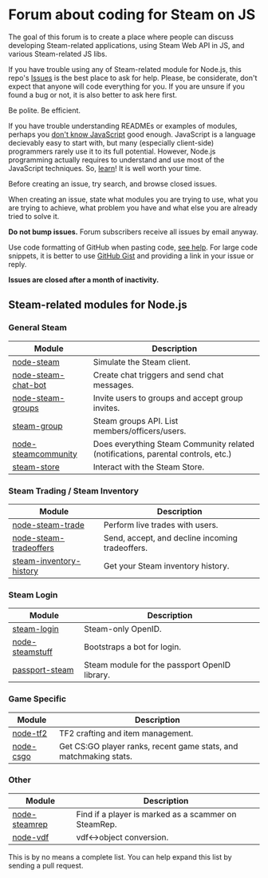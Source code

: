 # Forum about coding for Steam on JS

The goal of this forum is to create a place where people can discuss developing Steam-related applications, using Steam Web API in JS, and various Steam-related JS libs.

If you have trouble using any of Steam-related module for Node.js, this repo's [Issues](https://github.com/steam-forward/node-steam-forum/issues) is the best place to ask for help. Please, be considerate, don't expect that anyone will code everything for you. If you are unsure if you found a bug or not, it is also better to ask here first.

Be polite. Be efficient.

If you have trouble understanding READMEs or examples of modules, perhaps you [don't know JavaScript](https://github.com/getify/You-Dont-Know-JS/) good enough. JavaScript is a language decievably easy to start with, but many (especially client-side) programmers rarely use it to its full potential. However, Node.js programming actually requires to understand and use most of the JavaScript techniques. So, [learn](https://github.com/getify/You-Dont-Know-JS/)! It is well worth your time.

Before creating an issue, try search, and browse closed issues.

When creating an issue, state what modules you are trying to use, what you are trying to achieve, what problem you have and what else you are already tried to solve it.

__Do not bump issues.__ Forum subscribers receive all issues by email anyway.

Use code formatting of GitHub when pasting code, [see help](https://help.github.com/articles/github-flavored-markdown/#syntax-highlighting). For large code snippets, it is better to use [GitHub Gist](https://gist.github.com/) and providing a link in your issue or reply.

__Issues are closed after a month of inactivity.__

## Steam-related modules for Node.js

### General Steam

| Module        | Description   |
| ------------- | ------------- |
| [node-steam](https://github.com/seishun/node-steam) | Simulate the Steam client. |
| [node-steam-chat-bot](https://github.com/efreak/node-steam-chat-bot) |  Create chat triggers and send chat messages. |
| [node-steam-groups](https://github.com/scholtzm/node-steam-groups) | Invite users to groups and accept group invites. |
| [steam-group](https://github.com/cpancake/steam-group) | Steam groups API. List members/officers/users. |
| [node-steamcommunity](https://github.com/DoctorMcKay/node-steamcommunity) | Does everything Steam Community related (notifications, parental controls, etc.) |
| [steam-store](https://github.com/Autarc/steam-store) | Interact with the Steam Store. |

### Steam Trading / Steam Inventory
| Module        | Description   |
| ------------- | ------------- |
| [node-steam-trade](https://github.com/seishun/node-steam-trade) | Perform live trades with users. |
| [node-steam-tradeoffers](https://github.com/Alex7Kom/node-steam-tradeoffers) | Send, accept, and decline incoming tradeoffers. |
| [steam-inventory-history](https://github.com/DoctorMcKay/node-steam-inventoryhistory) | Get your Steam inventory history. |

### Steam Login
| Module        | Description   |
| ------------- | ------------- |
| [steam-login](https://github.com/cpancake/steam-login) | Steam-only OpenID. |
| [node-steamstuff](https://github.com/DoctorMcKay/node-steamstuff) | Bootstraps a bot for login. |
| [passport-steam](https://github.com/liamcurry/passport-steam) | Steam module for the passport OpenID library. |

### Game Specific
| Module        | Description   |
| ------------- | ------------- |
| [node-tf2](https://github.com/DoctorMcKay/node-tf2) | TF2 crafting and item management. |
| [node-csgo](https://github.com/joshuaferrara/node-csgo) | Get CS:GO player ranks, recent game stats, and matchmaking stats. |

### Other
| Module        | Description   |
| ------------- | ------------- |
| [node-steamrep](https://github.com/scholtzm/node-steamrep) | Find if a player is marked as a scammer on SteamRep. |
| [node-vdf](https://github.com/RJacksonm1/node-vdf) | vdf<->object conversion. |


This is by no means a complete list. You can help expand this list by sending a pull request.
